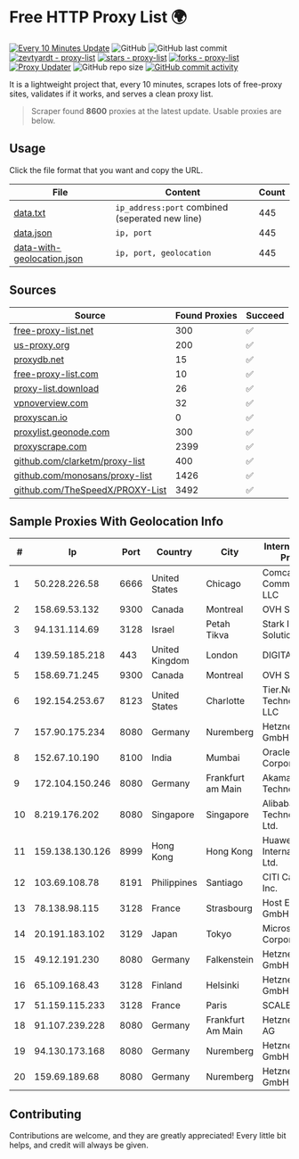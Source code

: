 
# Free HTTP Proxy List 🌍

[![Every 10 Minutes Update](https://github.com/mertguvencli/http-proxy-list/actions/workflows/main.yml/badge.svg?branch=main)](https://github.com/mertguvencli/http-proxy-list/actions/workflows/main.yml)
![GitHub](https://img.shields.io/github/license/mertguvencli/http-proxy-list)
![GitHub last commit](https://img.shields.io/github/last-commit/mertguvencli/http-proxy-list)
[![zevtyardt - proxy-list](https://img.shields.io/static/v1?label=zevtyardt&message=proxy-list&color=blue&logo=github)](https://github.com/zevtyardt/proxy-list "Go to GitHub repo")
[![stars - proxy-list](https://img.shields.io/github/stars/zevtyardt/proxy-list?style=social)](https://github.com/zevtyardt/proxy-list)
[![forks - proxy-list](https://img.shields.io/github/forks/zevtyardt/proxy-list?style=social)](https://github.com/zevtyardt/proxy-list)
[![Proxy Updater](https://github.com/zevtyardt/proxy-list/workflows/Proxy%20Updater/badge.svg)](https://github.com/zevtyardt/proxy-list/actions?query=workflow:"Proxy+Updater")
![GitHub repo size](https://img.shields.io/github/repo-size/zevtyardt/proxy-list)
[![GitHub commit activity](https://img.shields.io/github/commit-activity/m/zevtyardt/proxy-list?logo=commits)](https://github.com/zevtyardt/proxy-list/commits/main)

It is a lightweight project that, every 10 minutes, scrapes lots of free-proxy sites, validates if it works, and serves a clean proxy list.

> Scraper found **8600** proxies at the latest update. Usable proxies are below.

## Usage

Click the file format that you want and copy the URL.

|File|Content|Count|
|----|-------|-----|
|[data.txt](https://raw.githubusercontent.com/mertguvencli/http-proxy-list/main/proxy-list/data.txt)|`ip_address:port` combined (seperated new line)|445|
|[data.json](https://raw.githubusercontent.com/mertguvencli/http-proxy-list/main/proxy-list/data.json)|`ip, port`|445|
|[data-with-geolocation.json](https://raw.githubusercontent.com/mertguvencli/http-proxy-list/main/proxy-list/data-with-geolocation.json)|`ip, port, geolocation`|445|

## Sources

|Source|Found Proxies|Succeed|
|------|-------------|-------|
|[free-proxy-list.net](https://free-proxy-list.net)|300|✅|
|[us-proxy.org](https://www.us-proxy.org)|200|✅|
|[proxydb.net](http://proxydb.net)|15|✅|
|[free-proxy-list.com](https://free-proxy-list.com/?page=&port=&type%5B%5D=http&type%5B%5D=https&up_time=0&search=Search)|10|✅|
|[proxy-list.download](https://www.proxy-list.download/HTTP)|26|✅|
|[vpnoverview.com](https://vpnoverview.com/privacy/anonymous-browsing/free-proxy-servers)|32|✅|
|[proxyscan.io](https://www.proxyscan.io)|0|✅|
|[proxylist.geonode.com](https://proxylist.geonode.com/api/proxy-list?limit=300&page=1&sort_by=lastChecked&sort_type=desc&protocols=http,https)|300|✅|
|[proxyscrape.com](https://api.proxyscrape.com/v2/?request=displayproxies&protocol=http&timeout=10000&country=all&ssl=all&anonymity=all)|2399|✅|
|[github.com/clarketm/proxy-list](https://raw.githubusercontent.com/clarketm/proxy-list/master/proxy-list-raw.txt)|400|✅|
|[github.com/monosans/proxy-list](https://raw.githubusercontent.com/monosans/proxy-list/main/proxies/http.txt)|1426|✅|
|[github.com/TheSpeedX/PROXY-List](https://raw.githubusercontent.com/TheSpeedX/PROXY-List/master/http.txt)|3492|✅|


## Sample Proxies With Geolocation Info

|#|Ip|Port|Country|City|Internet Service Provider|
|-|--|----|-------|----|-------------------------|
|1|50.228.226.58|6666|United States|Chicago|Comcast Cable Communications, LLC|
|2|158.69.53.132|9300|Canada|Montreal|OVH SAS|
|3|94.131.114.69|3128|Israel|Petah Tikva|Stark Industries Solutions LTD|
|4|139.59.185.218|443|United Kingdom|London|DIGITALOCEAN|
|5|158.69.71.245|9300|Canada|Montreal|OVH SAS|
|6|192.154.253.67|8123|United States|Charlotte|Tier.Net Technologies LLC|
|7|157.90.175.234|8080|Germany|Nuremberg|Hetzner Online GmbH|
|8|152.67.10.190|8100|India|Mumbai|Oracle Corporation|
|9|172.104.150.246|8080|Germany|Frankfurt am Main|Akamai Technologies|
|10|8.219.176.202|8080|Singapore|Singapore|Alibaba (US) Technology Co., Ltd.|
|11|159.138.130.126|8999|Hong Kong|Hong Kong|Huawei International Pte. Ltd.|
|12|103.69.108.78|8191|Philippines|Santiago|CITI Cableworld Inc.|
|13|78.138.98.115|3128|France|Strasbourg|Host Europe GmbH|
|14|20.191.183.102|3129|Japan|Tokyo|Microsoft Corporation|
|15|49.12.191.230|8080|Germany|Falkenstein|Hetzner Online GmbH|
|16|65.109.168.43|3128|Finland|Helsinki|Hetzner Online GmbH|
|17|51.159.115.233|3128|France|Paris|SCALEWAY|
|18|91.107.239.228|8080|Germany|Frankfurt Am Main|Hetzner Online AG|
|19|94.130.173.168|8080|Germany|Nuremberg|Hetzner Online GmbH|
|20|159.69.189.68|8080|Germany|Nuremberg|Hetzner Online GmbH|



## Contributing

Contributions are welcome, and they are greatly appreciated! Every
little bit helps, and credit will always be given.

